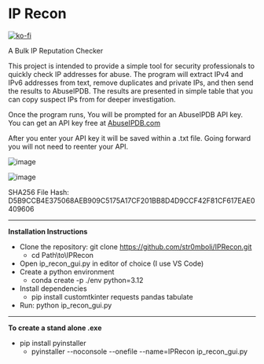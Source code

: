 # IP Recon

[![ko-fi](https://ko-fi.com/img/githubbutton_sm.svg)](https://ko-fi.com/G2G61BDMMC)

A Bulk IP Reputation Checker

This project is intended to provide a simple tool for security professionals to quickly check IP addresses for abuse.
The program will extract IPv4 and IPv6 addresses from text, remove duplicates and private IPs, and then send the results to AbuseIPDB.
The results are presented in simple table that you can copy suspect IPs from for deeper investigation.

Once the program runs, You will be prompted for an AbuseIPDB API key.
You can get an API key free at [AbuseIPDB.com](https://www.abuseipdb.com/)

After you enter your API key it will be saved within a .txt file. Going forward you will not need to reenter your API.


![image](https://github.com/user-attachments/assets/1ce4d521-3e2c-4c8d-a0d4-d0d05b5d8585)

![image](https://github.com/user-attachments/assets/465cd1b0-edf4-4a46-943e-c388260595e5)




SHA256 File Hash: D5B9CCB4E375068AEB909C5175A17CF201BB8D4D9CCF42F81CF617EAE0409606

---

**Installation Instructions**

- Clone the repository: git clone https://github.com/str0mboli/IPRecon.git
  - cd Path\to\IPRecon
- Open ip_recon_gui.py in editor of choice (I use VS Code)
- Create a python environment
  - conda create -p ./env python=3.12
- Install dependencies     
  - pip install customtkinter requests pandas tabulate
- Run: python ip_recon_gui.py

---

**To create a stand alone .exe**

- pip install pyinstaller
  - pyinstaller --noconsole --onefile --name=IPRecon ip_recon_gui.py
